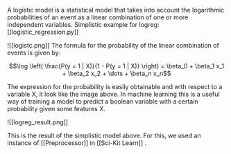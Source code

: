 A logistic model is a statistical model that takes into account the logarithmic probabilities of an event as a linear combination of one or more independent variables. 
Simplistic example for logreg: [[logistic_regression.py]]

![[logistc.png]]
The formula for the probability of the linear combination of events is given by: 

$$\log \left( \frac{P(y = 1 | X)}{1 - P(y = 1 | X)} \right) = \beta_0 + \beta_1 x_1 + \beta_2 x_2 + \dots + \beta_n x_n$$

The expression for the probability is easily obtainable and with respect to a variable X, it look like the image above.
In machine learning this is a useful way of training a model to predict a boolean variable with a certain probability given some features X. 

![[logreg_result.png]]

This is the result of the simplistic model above. For this, we used an instance of [[Preprocessor]] in [[Sci-Kit Learn]] . 